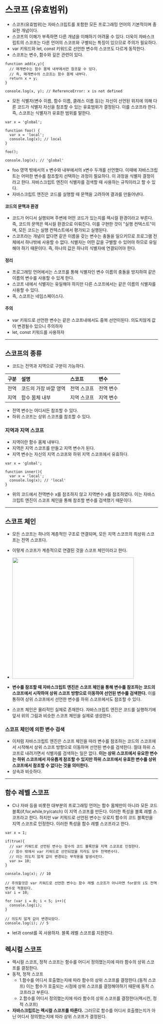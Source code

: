 # 스코프 (유효범위)

- 스코프(유효범위)는 자바스크립트를 포함한 모든 프로그래밍 언어의 기본적이며 중요한 개념이다.
- 스코프의 이해가 부족하면 다른 개념을 이해하기 어려울 수 있다. 더욱이 자바스크립트의 스코프는 다른 언어의
  스코프와 구별되는 특징이 있으므로 주의가 필요하다.
- var 키워드와 let, const 키워드로 선언한 변수의 스코프도 다르게 동작한다.
- 스코프는 변수, 함수와 깊은 관련이 있다.

```
function add(x,y){
  // 매개변수는 함수 몸체 내부에서만 참조할 수 있다.
  // 즉, 매개변수의 스코프는 함수 몸체 내부다.
  return x + y;
}

console.log(x, y); // ReferenceError: x is not defined
```

- 모든 식별자(변수 이름, 함수 이름, 클래스 이름 등)는 자신이 선언된 위치에 의해 다른 코드가 식별자 자신을 참조할 수 있는
  유효범위가 결정된다. 이를 스코프라 한다. 즉, 스코프는 식별자가 유효한 범위를 말한다.

```
var x = 'global';

function foo() {
  var x = 'local';
  console.log(x); // local
}

foo();

console.log(x); // 'global'
```

- foo 영역 밖에서의 x 변수와 내부에서의 x변수 두개를 선언했다. 이때에 자바스크립트는 어떠한 변수를 참조할지
  선택하는 과정이 필요하다. 이 과정을 식별자 결정이라고 한다. 자바스크립트 엔진이 식별자를 검색할 때 사용하는 규칙이라고 할 수 있다.
- 자바스크립트 엔진은 코드를 실행할 때 문맥을 고려하여 결과를 만들어낸다.

#### 코드의 문맥과 환경

- 코드가 어디서 실행되며 주변에 어떤 코드가 있는지를 렉시컬 환경이라고 부른다. 즉, 코드의 문맥은 렉시컬 환경으로
  이뤄진다. 이를 구현한 것이 "실행 컨텍스트"이며, 모든 코드는 실행 컨텍스트에서 평가되고 실행된다.
- 스코프라는 개념이 없다면 같은 이름을 갖는 변수는 충돌을 일으키므로 프로그램 전체에서 하나밖에 사용할 수 없다.
  식별자는 어떤 값을 구별할 수 있어야 하므로 유일해야 하기 때문이다. 즉, 하나의 값은 하나의 식별자에 연결되어야 한다.

#### 정리

- 프로그래밍 언어에서는 스코프를 통해 식별자인 변수 이름의 충돌을 방지하여 같은 이름의 변수를 사용할 수 있게 한다.
- 스코프 내에서 식별자는 유일해야 하지만 다른 스코프에서는 같은 이름의 식별자를 사용할 수 있다.
- 즉, 스코프는 네임스페이스다.

#### 주의

- var 키워드로 선언한 변수는 같은 스코프내에서도 중복 선언이된다. 의도치않게 값이 변경될수 있으니 주의하자
- let, const 키워드를 사용하자
<hr>

## 스코프의 종류

- 코드는 전역과 지역으로 구분이 가능하다.

| 구분 | 설명           | 스코프    | 변수    |
|:---|:-------------|:-------|:------|
| 전역 | 코드의 가장 바깥 영역 | 전역 스코프 | 전역 변수 |
| 지역 | 함수 몸체 내부     | 지역 스코프 | 지역 변수 |

- 전역 변수는 어디서든 참조할 수 있다.
- 하위 스코프는 상위 스코프를 참조할 수 있다.

### 지역과 지역 스코프

- 지역이란 함수 몸체 내부다.
- 지역은 지역 스코프를 만들고 지역 변수가 된다.
- 지역 변수는 자신의 지역 스코프와 하위 지역 스코프에서 유효하다.
```
var x = 'global';

function inner(){
  var x = 'local';
  console.log(x); // 'local'
}
```
- 위의 코드에서 전역변수 x를 참조하지 않고 지역변수 x를 참조하였다. 이는 자바스크립트 엔진이 스코프 체인을 통해 참조할 변수를
  검색했기 때문이다.
<hr>

## 스코프 체인

- 모든 스코프는 하나의 계층적인 구조로 연결되며, 모든 지역 스코프의 최상위 스코프는 전역 스코프다.
- 이렇게 스코프가 계층적으로 연결된 것을 스코프 체인이라고 한다.
- <img width="400px" height="400px" src="https://user-images.githubusercontent.com/82255957/232927734-4113f349-38f8-4ad7-9894-84a9a440f3c8.png">

- **변수를 참조할 때 자바스크립트 엔진은 스코프 체인을 통해 변수를 참조하는 코드의 스코프에서 시작하여 상위
  스코프 방향으로 이동하여 선언된 변수를 검색한다.** 이를 통하여 상위 스코프에서 선언한 변수를 하위 스코프에서도 참조할 수 있다.
- 스코프 체인은 물리적인 실체로 존재한다. 자바스크립트 엔진은 코드를 실행하기에 앞서 위의 그림과 비슷한 스코프 체인을 실제로 생성한다.

### 스코프 체인에 의한 변수 검색

- 이처럼 자바스크립트 엔진은 스코프 체인을 따라 변수를 참조하는 코드의 스코프에서 시작해서 상위 스코프 방향으로
  이동하며 선언된 변수를 검색한다. 절대 하위 스코프로 내려가면서 식별자를 검색하는 일은 없다. **이는 상위 스코프에서 유요한 변수는 하위
  스코프에서 자유롭게 참조할 수 있지만 하위 스코프에서 유효한 변수를 상위 스코프에서 참조할 수 없다는 것을 의미한다.**
- 상속과 비슷하다.
<hr>

## 함수 레벨 스코프

- C나 자바 등을 비롯한 대부분의 프로그래밍 언어는 함수 몸체만이 아니라 모든 코드블록(if,for,while,try/catch)
  이 지역 스코프를 만든다. 이러한 특성을 블록 레벨 스코프라고 한다. 하지만 var 키워드로 선언된 변수는 오로지 함수의
  코드 블록만을 지역 스코프로 인정한다. 이러한 특성을 함수 레벨 스코프라고 한다.

```
var x = 1;

if(true){
  // var 키워드로 선언된 변수는 함수의 코드 블록만을 지역 스코프로 인정한다.
  // 함수 밖에서 var 키워드로 선언되었을 지라도 모두 전역변수다.
  // 이는 의도치 않게 값이 변경되는 부작용을 발생시킨다.
  var x= 10;
}

console.log(x); // 10

// 주의할것은 var 키워드로 선언한 변수는 함수 레벨 스코프가 아니라면 for문의 i도 전역변수로 적용된다.
var i = 10;

for (var i = 0; i < 5; i++){
  console.log(i);
}

// 의도치 않게 값이 변경되었다.
console.log(i); // 5
```

- let과 const를 꼭 사용하자. 블록 레벨 스코프를 지원한다.

## 렉시컬 스코프

- 렉시컬 스코프, 정적 스코프는 함수를 어디서 정의했는지에 따라 함수의 상위 스코프를 결정한다.
- 동적, 정적 스코프
  - 1.함수를 어디서 호출했는지에 따라 함수의 상위 스코프를 결정한다.(동적 스코프) 이는 함수가 호출되는 시점에 상위 스코프를 결정해야하기
    때문에 동적 스코프라고 부른다.
  - 2.함수를 어디서 정의했는지에 따라 함수의 상위 스코프를 결정한다(렉시컨, 정적 스코프)
- **자바스크립트는 렉시컬 스코프를 따른다.** 그러므로 함수를 어디서 호출했는지가 아닌 어디서 정의했는지에 따라 상위 스코프가 결정된다.